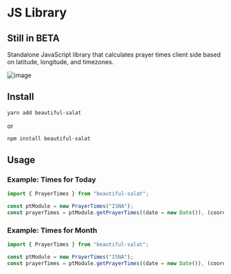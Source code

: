 # JS Library

## Still in BETA

Standalone JavaScript library that calculates prayer times client side based on latitude, longitude, and timezones.

![image](https://user-images.githubusercontent.com/26750288/146490354-4e961fa9-71ad-46f6-a4fe-b34aea3c4f22.png)


## Install

```bash
yarn add beautiful-salat
```

or

```bash
npm install beautiful-salat
```

## Usage

### Example: Times for Today

```javascript
import { PrayerTimes } from "beautiful-salat";

const ptModule = new PrayerTimes("ISNA");
const prayerTimes = ptModule.getPrayerTimes((date = new Date()), (coords = [43, -80]), (timezone = -5));
```

### Example: Times for Month

```javascript
import { PrayerTimes } from "beautiful-salat";

const ptModule = new PrayerTimes("ISNA");
const prayerTimes = ptModule.getPrayerTimes((date = new Date()), (coords = [43, -80]), (timezone = -5));
```
